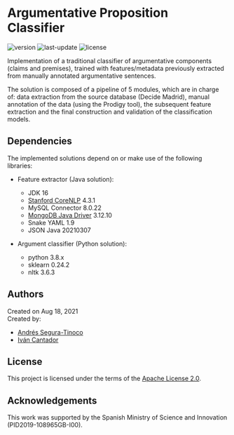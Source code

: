 # Argumentative Proposition Classifier
![version](https://img.shields.io/badge/version-0.7.6-blue)
![last-update](https://img.shields.io/badge/last_update-5/12/2022-orange)
![license](https://img.shields.io/badge/license-Apache_2.0-brightgreen)

Implementation of a traditional classifier of argumentative components (claims and premises), trained with features/metadata previously extracted from manually annotated argumentative sentences.

The solution is composed of a pipeline of 5 modules, which are in charge of: data extraction from the source database (Decide Madrid), manual annotation of the data (using the Prodigy tool), the subsequent feature extraction and the final construction and validation of the classification models.



## Dependencies
The implemented solutions depend on or make use of the following libraries:

- Feature extractor (Java solution):
  - JDK 16
  - <a href="https://stanfordnlp.github.io/CoreNLP/" target="_blank">Stanford CoreNLP</a> 4.3.1
  - MySQL Connector 8.0.22
  - <a href="https://mongodb.github.io/mongo-java-driver/" target="_blank">MongoDB Java Driver</a> 3.12.10
  - Snake YAML 1.9
  - JSON Java 20210307

- Argument classifier (Python solution):
  - python 3.8.x
  - sklearn 0.24.2
  - nltk 3.6.3

## Authors
Created on Aug 18, 2021  
Created by:
- <a href="https://github.com/ansegura7" target="_blank">Andrés Segura-Tinoco</a>
- <a href="http://arantxa.ii.uam.es/~cantador/" target="_blank">Iv&aacute;n Cantador</a>

## License
This project is licensed under the terms of the <a href="https://github.com/argrecsys/arg-classifier/blob/main/LICENSE">Apache License 2.0</a>.

## Acknowledgements
This work was supported by the Spanish Ministry of Science and Innovation (PID2019-108965GB-I00).
